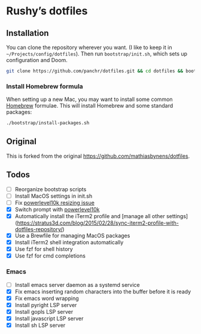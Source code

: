 # Rushy’s dotfiles

## Installation

You can clone the repository wherever you want. (I like to keep it in `~/Projects/config/dotfiles`). Then run `bootstrap/init.sh`, which sets up configuration and Doom.

```bash
git clone https://github.com/panchr/dotfiles.git && cd dotfiles && bootstrap/init.sh
```

### Install Homebrew formula

When setting up a new Mac, you may want to install some common [Homebrew](https://brew.sh/) formulae. This will install Homebrew and some standard packages:

```bash
./bootstrap/install-packages.sh
```

## Original

This is forked from the original https://github.com/mathiasbynens/dotfiles.

## Todos
- [ ] Reorganize bootstrap scripts
- [ ] Install MacOS settings in init.sh
- [ ] Fix [powerlevel10k resizing issue](https://github.com/romkatv/powerlevel10k?tab=readme-ov-file#mitigation)
- [x] Switch prompt with [powerlevel10k](https://github.com/romkatv/powerlevel10k)
- [x] Automatically install the iTerm2 profile and [manage all other settings] (https://stratus3d.com/blog/2015/02/28/sync-iterm2-profile-with-dotfiles-repository/)
- [x] Use a Brewfile for managing MacOS packages
- [x] Install iTerm2 shell integration automatically
- [x] Use fzf for shell history
- [x] Use fzf for cmd completions

### Emacs
- [ ] Install emacs server daemon as a systemd service
- [x] Fix emacs inserting random characters into the buffer before it is ready
- [x] Fix emacs word wrapping
- [x] Install pyright LSP server
- [x] Install gopls LSP server
- [x] Install javascript LSP server
- [x] Install sh LSP server
